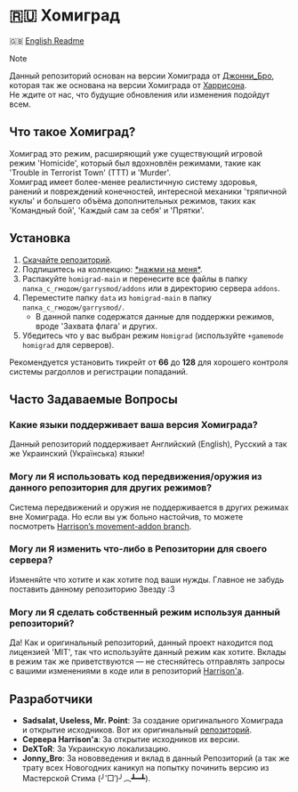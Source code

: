 # 🇷🇺 Хомиград
🇬🇧 [English Readme](https://github.com/Niikbb/Homigrad/blob/main/readme.md)
> [!NOTE]
> Данный репозиторий основан на версии Хомиграда от [Джонни_Бро](https://github.com/JonnyBro/homigrad), которая так же основана на версии Хомиграда от [Харрисона](https://github.com/harrisoniam/homigrad).\
> Не ждите от нас, что будущие обновления или изменения подойдут всем.

## Что такое Хомиград?

Хомиград это режим, расширяющий уже существующий игровой режим 'Homicide', который был вдохновлён режимами, такие как 'Trouble in Terrorist Town' (TTT) и 'Murder'.\
Хомиград имеет более-менее реалистичную систему здоровья, ранений и повреждений конечностей, интересной механики 'тряпичной куклы' и большего объёма дополнительных режимов, таких как 'Командный бой', 'Каждый сам за себя' и 'Прятки'.

## Установка

1. [Скачайте репозиторий](https://github.com/Niikbb/Homigrad/archive/refs/heads/main.zip).
2. Подпишитесь на коллекцию: [\*нажми на меня\*](https://s.team/sf/3251006969).
3. Распакуйте `homigrad-main` и перенесите все файлы в папку `папка_с_гмодом/garrysmod/addons` или в директорию сервера `addons`.
4. Переместите папку `data` из `homigrad-main` в папку `папка_с_гмодом/garrysmod/`.
   - В данной папке содержатся данные для поддержки режимов, вроде 'Захвата флага' и других.
5. Убедитесь что у вас выбран режим `Homigrad` (используйте `+gamemode homigrad` для серверов).

Рекомендуется установить тикрейт от **66** до **128** для хорошего контроля системы рагдоллов и регистрации попаданий.

## Часто Задаваемые Вопросы

### Какие языки поддерживает ваша версия Хомиграда?

Данный репозиторий поддерживает Английский (English), Русский а так же Украинский (Українська) языки!

### Могу ли Я использовать код передвижения/оружия из данного репозитория для других режимов?

Система передвижений и оружия не поддерживается в других режимах вне Хомиграда. Но если вы уж больно настойчив, то можете посмотреть [Harrison’s movement-addon branch](https://github.com/harrisoniam/homigrad/tree/movement-addon).

### Могу ли Я изменить что-либо в Репозитории для своего сервера?

Изменяйте что хотите и как хотите под ваши нужды. Главное не забудь поставить данному репозиторию Звезду :3

### Могу ли Я сделать собственный режим используя данный репозиторий?

Да! Как и оригинальный репозиторий, данный проект находится под лицензией 'MIT', так что используйте данный режим как хотите. Вклады в режим так же приветствуются — не стесняйтесь отправлять запросы с вашими изменениями в коде или в репозиторий [Harrison'а](https://github.com/harrisoniam/homigrad).

## Разработчики

- **Sadsalat, Useless, Mr. Point**: За создание оригинального Хомиграда и открытие исходников. Вот их оригинальный [репозиторий](https://github.com/sadsalat/Orignal-Homigrad).
- **Сервера Harrison'а**: За открытие исходников их версии.
- **DeXToR**: За Украинскую локализацию.
- **Jonny_Bro**: За нововведения и вклад в данный Репозиторий (а так же трату всех Новогодних каникул на попытку починить версию из Мастерской Стима (╯‵□′)╯︵┻━┻).
